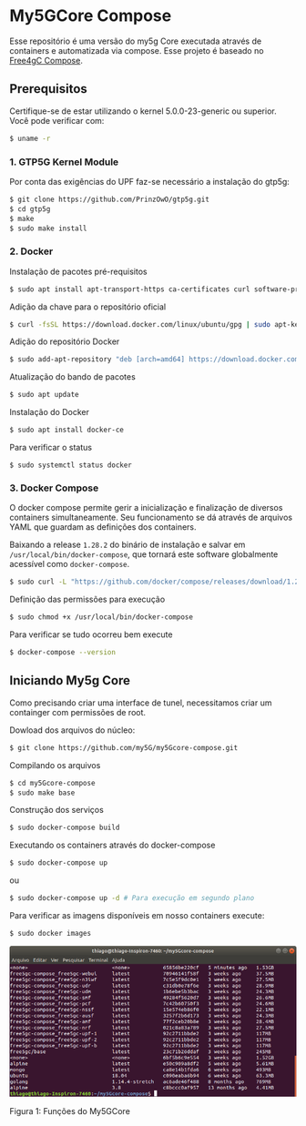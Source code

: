 # My5GCore Compose

Esse repositório é uma versão do my5g Core executada através de containers e automatizada via compose. Esse projeto é baseado no [Free4gC Compose](https://github.com/free5gc/free5gc-compose).



## Prerequisitos

Certifique-se de estar utilizando o kernel 5.0.0-23-generic ou superior. Você pode verificar com:

```bash
$ uname -r
```

### 1. GTP5G Kernel Module

Por conta das exigências do UPF faz-se necessário a instalação do gtp5g:

```bash
$ git clone https://github.com/PrinzOwO/gtp5g.git
$ cd gtp5g
$ make
$ sudo make install
```

### 2. Docker

Instalação de pacotes pré-requisitos

```bash
$ sudo apt install apt-transport-https ca-certificates curl software-properties-common
```

Adição da chave para o repositório oficial

```bash
$ curl -fsSL https://download.docker.com/linux/ubuntu/gpg | sudo apt-key add -
```

Adição do repositório Docker

```bash
$ sudo add-apt-repository "deb [arch=amd64] https://download.docker.com/linux/ubuntu focal stable"
```

Atualização do bando de pacotes

```bash
$ sudo apt update
```

Instalação do Docker

```bash
$ sudo apt install docker-ce
```

Para verificar o status

```
$ sudo systemctl status docker
```

### 3. Docker Compose

O docker compose permite gerir a inicialização e finalização de diversos containers simultaneamente. Seu funcionamento se dá através de arquivos YAML que guardam as definições dos containers.

Baixando a release `1.28.2` do binário de instalação e salvar em `/usr/local/bin/docker-compose`, que tornará este software globalmente acessível como `docker-compose`.

```bash
$ sudo curl -L "https://github.com/docker/compose/releases/download/1.28.2/docker-compose-$(uname -s)-$(uname -m)" -o /usr/local/bin/docker-compose
```

Definição das permissões para execução

```bash
$ sudo chmod +x /usr/local/bin/docker-compose
```

Para verificar se tudo ocorreu bem execute

```bash
$ docker-compose --version
```



## Iniciando My5g Core

Como precisando criar uma interface de tunel, necessitamos criar um containger com permissões de root.

Dowload dos arquivos do núcleo:

```bash
$ git clone https://github.com/my5G/my5Gcore-compose.git
```

Compilando os arquivos

```bash
$ cd my5Gcore-compose
$ sudo make base
```

Construção dos serviços

```bash
$ sudo docker-compose build
```

Executando os containers através do docker-compose

```bash
$ sudo docker-compose up 
```

ou

```bash
$ sudo docker-compose up -d # Para execução em segundo plano
```

Para verificar as imagens disponíveis em nosso containers execute:

```bash
$ sudo docker images
```

![my5gcore-compose](img/my5gcore.jpg)

Figura 1: Funções do My5GCore
